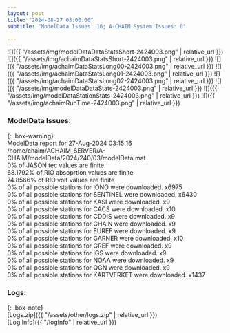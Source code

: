 ```yaml
---
layout: post
title: "2024-08-27 03:00:00"
subtitle: "ModelData Issues: 16; A-CHAIM System Issues: 0"

---
```


![]({{ "/assets/img/modelDataDataStatsShort-2424003.png" | relative_url }})
![]({{ "/assets/img/achaimDataStatsShort-2424003.png" | relative_url }})
![]({{ "/assets/img/achaimDataStatsLong00-2424003.png" | relative_url }})
![]({{ "/assets/img/achaimDataStatsLong01-2424003.png" | relative_url }})
![]({{ "/assets/img/achaimDataStatsLong02-2424003.png" | relative_url }})
![]({{ "/assets/img/modelDataDataStats-2424003.png" | relative_url }})
![]({{ "/assets/img/modelDataStationStats-2424003.png" | relative_url }})
![]({{ "/assets/img/achaimRunTime-2424003.png" | relative_url }})


### ModelData Issues:  
  
{: .box-warning}  
 ModelData report for 27-Aug-2024 03:15:16   
 /home/chaim/ACHAIM_SERVER/A-CHAIM/modelData/2024/240/03/modelData.mat   
 0% of JASON tec values are finite   
 68.1792% of RIO absoprtion values are finite   
 74.8566% of RIO volt values are finite   
 0% of all possible stations for IONO were downloaded. x6975   
 0% of all possible stations for SENTINEL were downloaded. x6430   
 0% of all possible stations for KASI were downloaded. x9   
 0% of all possible stations for CACS were downloaded. x10   
 0% of all possible stations for CDDIS were downloaded. x9   
 0% of all possible stations for CHAIN were downloaded. x9   
 0% of all possible stations for EUREF were downloaded. x9   
 0% of all possible stations for GARNER were downloaded. x10   
 0% of all possible stations for GREF were downloaded. x9   
 0% of all possible stations for IGS were downloaded. x9   
 0% of all possible stations for NOAA were downloaded. x9   
 0% of all possible stations for QGN were downloaded. x9   
 0% of all possible stations for KARTVERKET were downloaded. x1437   
  


### Logs:  
  
{: .box-note}  
[Logs.zip]({{ "/assets/other/logs.zip" | relative_url }})  
[Log Info]({{ "/logInfo" | relative_url }})  

